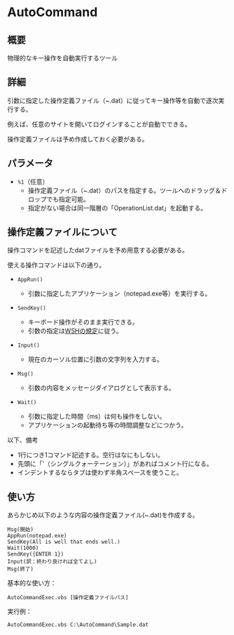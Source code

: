 AutoCommand
====

## 概要
物理的なキー操作を自動実行するツール

## 詳細
引数に指定した操作定義ファイル（~.dat）に従ってキー操作等を自動で逐次実行する。

例えば、任意のサイトを開いてログインすることが自動でできる。

操作定義ファイルは予め作成しておく必要がある。

## パラメータ
- `%1`（任意）
  - 操作定義ファイル（~.dat）のパスを指定する。ツールへのドラッグ＆ドロップでも指定可能。
  - 指定がない場合は同一階層の「OperationList.dat」を起動する。

## 操作定義ファイルについて
操作コマンドを記述したdatファイルを予め用意する必要がある。

使える操作コマンドは以下の通り。

- `AppRun()`
  - 引数に指定したアプリケーション（notepad.exe等）を実行する。

- `SendKey()`
  - キーボード操作がそのまま実行できる。
  - 引数の指定は[WSHの規定](http://jscript.zouri.jp/Source/KeybordCtrl.html)に従う。

- `Input()`
  - 現在のカーソル位置に引数の文字列を入力する。

- `Msg()`
  - 引数の内容をメッセージダイアログとして表示する。

- `Wait()`
  - 引数に指定した時間（ms）は何も操作をしない。
  - アプリケーションの起動待ち等の時間調整などにつかう。

以下、備考
- 1行につき1コマンド記述する。空行はなにもしない。
- 先頭に「'（シングルクォーテーション）」があればコメント行になる。
- インデントするならタブは使わず半角スペースを使うこと。

## 使い方
あらかじめ以下のような内容の操作定義ファイル(~.dat)を作成する。
```
Msg(開始)
AppRun(notepad.exe)
SendKey(All is well that ends well.)
Wait(1000)
SendKey({ENTER 1})
Input(訳：終わり良ければ全てよし)
Msg(終了)
```

基本的な使い方：
```
AutoCommandExec.vbs [操作定義ファイルパス]
```

実行例：
```
AutoCommandExec.vbs C:\AutoCommand\Sample.dat
```
